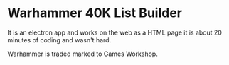 # Warhammer 40K List Builder
It is an electron app and works on the web as a HTML page it is about 20 minutes of coding and wasn't hard.

Warhammer is traded marked to Games Workshop.